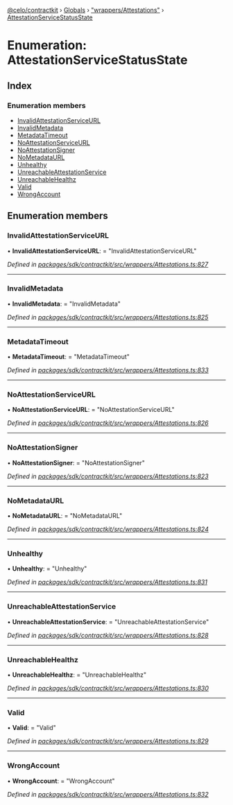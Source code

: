 [@celo/contractkit](../README.md) › [Globals](../globals.md) › ["wrappers/Attestations"](../modules/_wrappers_attestations_.md) › [AttestationServiceStatusState](_wrappers_attestations_.attestationservicestatusstate.md)

# Enumeration: AttestationServiceStatusState

## Index

### Enumeration members

* [InvalidAttestationServiceURL](_wrappers_attestations_.attestationservicestatusstate.md#invalidattestationserviceurl)
* [InvalidMetadata](_wrappers_attestations_.attestationservicestatusstate.md#invalidmetadata)
* [MetadataTimeout](_wrappers_attestations_.attestationservicestatusstate.md#metadatatimeout)
* [NoAttestationServiceURL](_wrappers_attestations_.attestationservicestatusstate.md#noattestationserviceurl)
* [NoAttestationSigner](_wrappers_attestations_.attestationservicestatusstate.md#noattestationsigner)
* [NoMetadataURL](_wrappers_attestations_.attestationservicestatusstate.md#nometadataurl)
* [Unhealthy](_wrappers_attestations_.attestationservicestatusstate.md#unhealthy)
* [UnreachableAttestationService](_wrappers_attestations_.attestationservicestatusstate.md#unreachableattestationservice)
* [UnreachableHealthz](_wrappers_attestations_.attestationservicestatusstate.md#unreachablehealthz)
* [Valid](_wrappers_attestations_.attestationservicestatusstate.md#valid)
* [WrongAccount](_wrappers_attestations_.attestationservicestatusstate.md#wrongaccount)

## Enumeration members

###  InvalidAttestationServiceURL

• **InvalidAttestationServiceURL**: = "InvalidAttestationServiceURL"

*Defined in [packages/sdk/contractkit/src/wrappers/Attestations.ts:827](https://github.com/celo-org/celo-monorepo/blob/contractkit-v1.2.2/packages/sdk/contractkit/src/wrappers/Attestations.ts#L827)*

___

###  InvalidMetadata

• **InvalidMetadata**: = "InvalidMetadata"

*Defined in [packages/sdk/contractkit/src/wrappers/Attestations.ts:825](https://github.com/celo-org/celo-monorepo/blob/contractkit-v1.2.2/packages/sdk/contractkit/src/wrappers/Attestations.ts#L825)*

___

###  MetadataTimeout

• **MetadataTimeout**: = "MetadataTimeout"

*Defined in [packages/sdk/contractkit/src/wrappers/Attestations.ts:833](https://github.com/celo-org/celo-monorepo/blob/contractkit-v1.2.2/packages/sdk/contractkit/src/wrappers/Attestations.ts#L833)*

___

###  NoAttestationServiceURL

• **NoAttestationServiceURL**: = "NoAttestationServiceURL"

*Defined in [packages/sdk/contractkit/src/wrappers/Attestations.ts:826](https://github.com/celo-org/celo-monorepo/blob/contractkit-v1.2.2/packages/sdk/contractkit/src/wrappers/Attestations.ts#L826)*

___

###  NoAttestationSigner

• **NoAttestationSigner**: = "NoAttestationSigner"

*Defined in [packages/sdk/contractkit/src/wrappers/Attestations.ts:823](https://github.com/celo-org/celo-monorepo/blob/contractkit-v1.2.2/packages/sdk/contractkit/src/wrappers/Attestations.ts#L823)*

___

###  NoMetadataURL

• **NoMetadataURL**: = "NoMetadataURL"

*Defined in [packages/sdk/contractkit/src/wrappers/Attestations.ts:824](https://github.com/celo-org/celo-monorepo/blob/contractkit-v1.2.2/packages/sdk/contractkit/src/wrappers/Attestations.ts#L824)*

___

###  Unhealthy

• **Unhealthy**: = "Unhealthy"

*Defined in [packages/sdk/contractkit/src/wrappers/Attestations.ts:831](https://github.com/celo-org/celo-monorepo/blob/contractkit-v1.2.2/packages/sdk/contractkit/src/wrappers/Attestations.ts#L831)*

___

###  UnreachableAttestationService

• **UnreachableAttestationService**: = "UnreachableAttestationService"

*Defined in [packages/sdk/contractkit/src/wrappers/Attestations.ts:828](https://github.com/celo-org/celo-monorepo/blob/contractkit-v1.2.2/packages/sdk/contractkit/src/wrappers/Attestations.ts#L828)*

___

###  UnreachableHealthz

• **UnreachableHealthz**: = "UnreachableHealthz"

*Defined in [packages/sdk/contractkit/src/wrappers/Attestations.ts:830](https://github.com/celo-org/celo-monorepo/blob/contractkit-v1.2.2/packages/sdk/contractkit/src/wrappers/Attestations.ts#L830)*

___

###  Valid

• **Valid**: = "Valid"

*Defined in [packages/sdk/contractkit/src/wrappers/Attestations.ts:829](https://github.com/celo-org/celo-monorepo/blob/contractkit-v1.2.2/packages/sdk/contractkit/src/wrappers/Attestations.ts#L829)*

___

###  WrongAccount

• **WrongAccount**: = "WrongAccount"

*Defined in [packages/sdk/contractkit/src/wrappers/Attestations.ts:832](https://github.com/celo-org/celo-monorepo/blob/contractkit-v1.2.2/packages/sdk/contractkit/src/wrappers/Attestations.ts#L832)*

